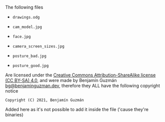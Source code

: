 <!--
Copyright (c) 2021. Benjamín Antonio Velasco Guzmán
Author: Benjamín Antonio Velasco Guzmán <bg@benjaminguzman.dev>

This program is free software: you can redistribute it and/or modify
it under the terms of the GNU General Public License as published by
the Free Software Foundation, either version 3 of the License, or
(at your option) any later version.

This program is distributed in the hope that it will be useful,
but WITHOUT ANY WARRANTY; without even the implied warranty of
MERCHANTABILITY or FITNESS FOR A PARTICULAR PURPOSE.  See the
GNU General Public License for more details.

You should have received a copy of the GNU General Public License
along with this program.  If not, see <http://www.gnu.org/licenses/>.
-->
The following files

- `drawings.odg`

- `cam_model.jpg`

- `face.jpg`

- `camera_screen_sizes.jpg`

- `posture_bad.jpg`

- `posture_good.jpg`

Are licensed under
the [Creative Commons Attribution-ShareAlike license (CC BY-SA) 4.0](https://creativecommons.org/licenses/by-sa/4.0/),
and were made by Benjamín Guzmán <bg@benjaminguzman.dev>, therefore they ALL have the following copyright notice

`Copyright (C) 2021, Benjamín Guzmán `

Added here as it's not possible to add it inside the file ('cause they're binaries)